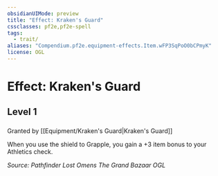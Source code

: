 ```yaml
---
obsidianUIMode: preview
title: "Effect: Kraken's Guard"
cssclasses: pf2e,pf2e-spell
tags:
  - trait/
aliases: "Compendium.pf2e.equipment-effects.Item.wFP3SqPoO0bCPmyK"
license: OGL
---
```

# Effect: Kraken's Guard
## Level 1
### 






Granted by [[Equipment/Kraken's Guard|Kraken's Guard]]

When you use the shield to Grapple, you gain a +3 item bonus to your Athletics check.

*Source: Pathfinder Lost Omens The Grand Bazaar*
*OGL*